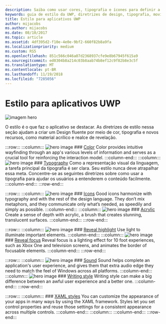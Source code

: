 ```yaml
---
description: Saiba como usar cores, tipografia e ícones para definir a personalidade do seu aplicativo UWP com o guia de estilo UWP.
keywords: guia de estilo da UWP, diretrizes de design, tipografia, movimento, som, movimento, desenvolvimento de aplicativos
title: Estilo para aplicativos UWP
author: mijacobs
ms.author: mijacobs
ms.date: 08/10/2017
ms.topic: article
ms.assetid: 4df395d2-f10e-4e0e-9bf2-660f82b8a9fa
ms.localizationpriority: medium
ms.custom: RS5
ms.openlocfilehash: 851c566c046a07d2368937cfe9e8b67945f615a9
ms.sourcegitcommit: ed0304b8a214c03b8aab74b8ef12c9f82b8e3c5f
ms.translationtype: MT
ms.contentlocale: pt-BR
ms.lasthandoff: 11/19/2018
ms.locfileid: "7285056"
---
```

# <a name="style-for-uwp-apps"></a>Estilo para aplicativos UWP

![imagem hero](images/header-style.svg)

O estilo é o que faz o aplicativo se destacar. As diretrizes de estilo nessa seção ajudam a criar um Design fluente por meio de cor, tipografia e novos recursos, como material acrílico e realce de revelação.

:::row:::
    :::column:::
        ![hero image](images/header-color.svg)
        ### [Color](color.md)
        Color provides intuitive wayfinding through an app's various levels of information and serves as a crucial tool for reinforcing the interaction model.
    :::column-end:::
    :::column:::
        ![hero image](images/header-typography.svg)
        ### [Typography](typography.md)
       Como a representação visual da linguagem, a tarefa principal da tipografia é ser clara. Seu estilo nunca deve atrapalhar essa meta. Concentre-se as seguintes diretrizes sobre como usar a tipografia para ajudar os usuários a entenderem o conteúdo facilmente. 
    :::column-end:::
:::row-end:::

:::row:::
    :::column:::
        ![hero image](images/header-icons.svg)
        ### [Icons](icons.md)
        Good icons harmonize with typography and with the rest of the design language. They don’t mix metaphors, and they communicate only what’s needed, as speedily and simply as possible.
    :::column-end:::
    :::column:::
        ![hero image](images/header-acrylic.svg)
        ### [Acrylic](acrylic.md)
        Create a sense of depth with acrylic, a brush that creates stunning, translucent surfaces.
    :::column-end:::
:::row-end:::

:::row:::
    :::column:::
        ![hero image](images/header-reveal-highlight.svg)
        ### [Reveal highlight](reveal.md)
        Use light to illuminate important elements.
    :::column-end:::
    :::column:::
        ![hero image](images/header-reveal-focus.svg)
        ### [Reveal focus](reveal-focus.md)
        Reveal focus is a lighting effect for 10 foot experiences, such as Xbox One and television screens, and animates the border of focusable elements.
    :::column-end:::
:::row-end:::

:::row:::
    :::column:::
        ![hero image](images/header-sound.svg)
        ### [Sound](sound.md)
        Sound helps complete an application's user experience, and gives them that extra audio edge they need to match the feel of Windows across all platforms.
    :::column-end:::
    :::column:::
        ![hero image](images/header-writing-style.gif)
        ### [Writing style](writing-style.md)
        Writing style can make a big difference between an awful user experience and a better one.
    :::column-end:::
:::row-end:::

:::row:::
    :::column:::
        ### [XAML styles](../controls-and-patterns/xaml-styles.md)
        You can customize the appearance of your apps in many ways by using the XAML framework. Styles let you set control properties and reuse those settings for a consistent appearance across multiple controls.
    :::column-end:::
    :::column:::
    :::column-end:::
:::row-end:::
